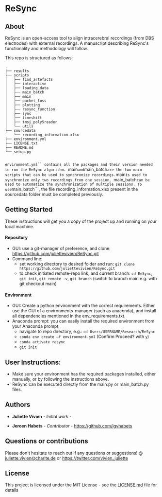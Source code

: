 # ReSync

## About
ReSync is an open-access tool to align intracerebral recordings (from DBS electrodes) with external recordings. A manuscript describing ReSync's functionality and methodology will follow.

This repo is structured as follows: 

```
.
├── results
├── scripts
│   ├── find_artefacts
│   ├── interactive
│   ├── loading_data
│   ├── main_batch
│   ├── main
│   ├── packet_loss
│   ├── plotting
│   ├── resync_function
│   ├── sync
│   ├── timeshift
│   ├── tmsi_poly5reader
│   └── utils
├── sourcedata
    └── recording_information.xlsx
├── environment.yml
├── LICENSE.txt
├── README.md
└── setup.py


```
```environment.yml`` contains all the packages and their version needed to run the ReSync algorithm.
```main``` and ```main_batch``` are the two main scripts that can be used to synchronize recordings.
```main``` is used to synchronize only two recordings from one session. 
```main_batch``` can be used to automatize the synchronization of multiple sessions. To use ```main_batch```, the file recording_information.xlsx present in the sourcedata folder must be completed previously.

## Getting Started

These instructions will get you a copy of the project up and running on your local machine. 

#### Repository
* GUI: use a git-manager of preference, and clone: https://github.com/juliettevivien/ReSync.git
* Command line:
    - set working directory to desired folder and run: ```git clone https://github.com/juliettevivien/ReSync.git```
    - to check initiated remote-repo link, and current branch: ```cd ReSync```, ```git init```, ```git remote -v```, ```git branch``` (switch to branch main e.g. with git checkout main)

#### Environment
* GUI: Create a python environment with the correct requirements. Either use the GUI of a environments-manager (such as anaconda), and install all dependencies mentioned in the env_requirements.txt.
* Anaconda prompt: you can easily install the required environment from your Anaconda prompt:
    - navigate to repo directory, e.g.: ```cd Users/USERNAME/Research/ReSync```
    - ```conda env create –f environment.yml``` (Confirm Proceed? with ```y```)
    - ```conda activate resync```
    - ```git init```


## User Instructions:

* Make sure your environment has the required packages installed, either manually, or by following the instructions above.
* ReSync can be executed directly from the main.py or main_batch.py files.


## Authors

* **Juliette Vivien** - *Initial work* -

* **Jeroen Habets** - *Contributor* - https://github.com/jgvhabets

## Questions or contributions
Please don't hesitate to reach out if any questions or suggestions! @ juliette.vivien@charite.de  or https://twitter.com/vivien_juliette


## License

This project is licensed under the MIT License - see the [LICENSE.md](LICENSE.md) file for details

